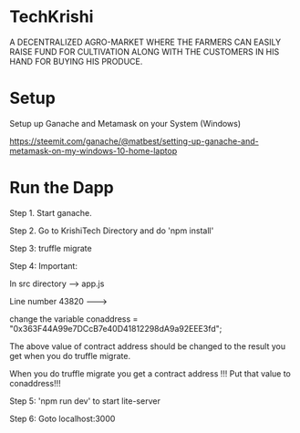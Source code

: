 # TechKrishi
  A DECENTRALIZED AGRO-MARKET WHERE THE FARMERS CAN EASILY RAISE FUND FOR CULTIVATION ALONG WITH THE CUSTOMERS IN HIS HAND FOR BUYING HIS PRODUCE.

# Setup
 Setup up Ganache and Metamask on your System (Windows)
 
 https://steemit.com/ganache/@matbest/setting-up-ganache-and-metamask-on-my-windows-10-home-laptop

 # Run the Dapp
Step 1. Start ganache.

Step 2. Go to KrishiTech Directory and do 'npm install'

Step 3: truffle migrate

Step 4: Important:

In  src directory --> app.js

Line number 43820 --->

change the variable conaddress = "0x363F44A99e7DCcB7e40D41812298dA9a92EEE3fd"; 

The above value of contract address should be changed to the result you get when you do truffle migrate.

When you do truffle migrate you get a contract address !!!
Put that value to conaddress!!!


Step 5: 'npm run dev' to start lite-server

Step 6: Goto localhost:3000
